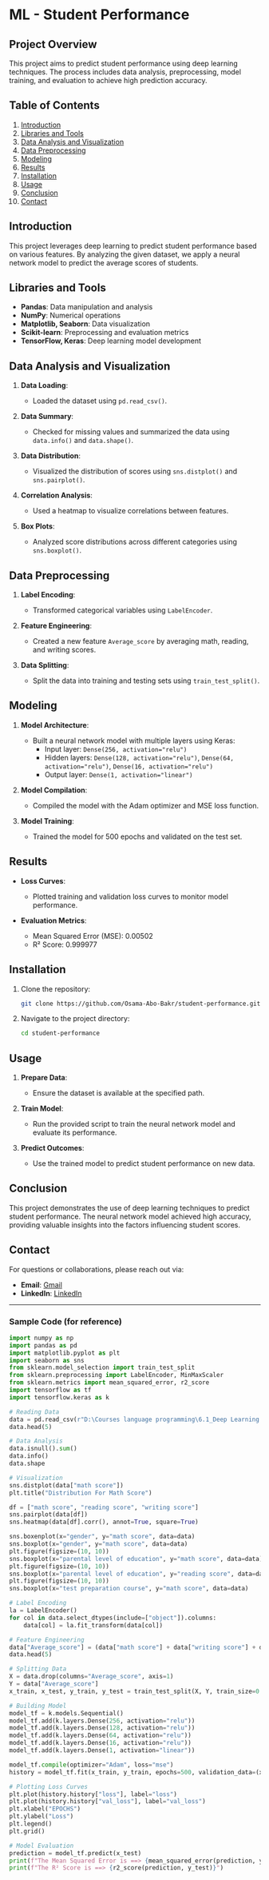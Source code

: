 # ML - Student Performance

## Project Overview

This project aims to predict student performance using deep learning techniques. The process includes data analysis, preprocessing, model training, and evaluation to achieve high prediction accuracy.

## Table of Contents

1. [Introduction](#introduction)
2. [Libraries and Tools](#libraries-and-tools)
3. [Data Analysis and Visualization](#data-analysis-and-visualization)
4. [Data Preprocessing](#data-preprocessing)
5. [Modeling](#modeling)
6. [Results](#results)
7. [Installation](#installation)
8. [Usage](#usage)
9. [Conclusion](#conclusion)
10. [Contact](#contact)

## Introduction

This project leverages deep learning to predict student performance based on various features. By analyzing the given dataset, we apply a neural network model to predict the average scores of students.

## Libraries and Tools

- **Pandas**: Data manipulation and analysis
- **NumPy**: Numerical operations
- **Matplotlib, Seaborn**: Data visualization
- **Scikit-learn**: Preprocessing and evaluation metrics
- **TensorFlow, Keras**: Deep learning model development

## Data Analysis and Visualization

1. **Data Loading**:
   - Loaded the dataset using `pd.read_csv()`.

2. **Data Summary**:
   - Checked for missing values and summarized the data using `data.info()` and `data.shape()`.

3. **Data Distribution**:
   - Visualized the distribution of scores using `sns.distplot()` and `sns.pairplot()`.

4. **Correlation Analysis**:
   - Used a heatmap to visualize correlations between features.

5. **Box Plots**:
   - Analyzed score distributions across different categories using `sns.boxplot()`.

## Data Preprocessing

1. **Label Encoding**:
   - Transformed categorical variables using `LabelEncoder`.

2. **Feature Engineering**:
   - Created a new feature `Average_score` by averaging math, reading, and writing scores.

3. **Data Splitting**:
   - Split the data into training and testing sets using `train_test_split()`.

## Modeling

1. **Model Architecture**:
   - Built a neural network model with multiple layers using Keras:
     - Input layer: `Dense(256, activation="relu")`
     - Hidden layers: `Dense(128, activation="relu")`, `Dense(64, activation="relu")`, `Dense(16, activation="relu")`
     - Output layer: `Dense(1, activation="linear")`

2. **Model Compilation**:
   - Compiled the model with the Adam optimizer and MSE loss function.

3. **Model Training**:
   - Trained the model for 500 epochs and validated on the test set.

## Results

- **Loss Curves**:
  - Plotted training and validation loss curves to monitor model performance.

- **Evaluation Metrics**:
  - Mean Squared Error (MSE): 0.00502
  - R² Score: 0.999977

## Installation

1. Clone the repository:
   ```bash
   git clone https://github.com/Osama-Abo-Bakr/student-performance.git
   ```

2. Navigate to the project directory:
   ```bash
   cd student-performance
   ```


## Usage

1. **Prepare Data**:
   - Ensure the dataset is available at the specified path.

2. **Train Model**:
   - Run the provided script to train the neural network model and evaluate its performance.

3. **Predict Outcomes**:
   - Use the trained model to predict student performance on new data.

## Conclusion

This project demonstrates the use of deep learning techniques to predict student performance. The neural network model achieved high accuracy, providing valuable insights into the factors influencing student scores.

## Contact

For questions or collaborations, please reach out via:

- **Email**: [Gmail](mailto:osamaoabobakr12@gmail.com)
- **LinkedIn**: [LinkedIn](https://linkedin.com/in/osama-abo-bakr-293614259/)

---

### Sample Code (for reference)

```python
import numpy as np
import pandas as pd
import matplotlib.pyplot as plt
import seaborn as sns
from sklearn.model_selection import train_test_split
from sklearn.preprocessing import LabelEncoder, MinMaxScaler
from sklearn.metrics import mean_squared_error, r2_score
import tensorflow as tf
import tensorflow.keras as k

# Reading Data
data = pd.read_csv(r"D:\Courses language programming\6.1_Deep Learning (Udemy)\PDF\CSV & IPNB\8 - StudentsPerformance(Project_2).csv")
data.head(5)

# Data Analysis
data.isnull().sum()
data.info()
data.shape

# Visualization
sns.distplot(data["math score"])
plt.title("Distribution For Math Score")

df = ["math score", "reading score", "writing score"]
sns.pairplot(data[df])
sns.heatmap(data[df].corr(), annot=True, square=True)

sns.boxenplot(x="gender", y="math score", data=data)
sns.boxplot(x="gender", y="math score", data=data)
plt.figure(figsize=(10, 10))
sns.boxplot(x="parental level of education", y="math score", data=data)
plt.figure(figsize=(10, 10))
sns.boxplot(x="parental level of education", y="reading score", data=data)
plt.figure(figsize=(10, 10))
sns.boxplot(x="test preparation course", y="math score", data=data)

# Label Encoding
la = LabelEncoder()
for col in data.select_dtypes(include=["object"]).columns:
    data[col] = la.fit_transform(data[col])

# Feature Engineering
data["Average_score"] = (data["math score"] + data["writing score"] + data["reading score"]) / 3
data.head(5)

# Splitting Data
X = data.drop(columns="Average_score", axis=1)
Y = data["Average_score"]
x_train, x_test, y_train, y_test = train_test_split(X, Y, train_size=0.7, random_state=42)

# Building Model
model_tf = k.models.Sequential()
model_tf.add(k.layers.Dense(256, activation="relu"))
model_tf.add(k.layers.Dense(128, activation="relu"))
model_tf.add(k.layers.Dense(64, activation="relu"))
model_tf.add(k.layers.Dense(16, activation="relu"))
model_tf.add(k.layers.Dense(1, activation="linear"))

model_tf.compile(optimizer="Adam", loss="mse")
history = model_tf.fit(x_train, y_train, epochs=500, validation_data=(x_test, y_test))

# Plotting Loss Curves
plt.plot(history.history["loss"], label="loss")
plt.plot(history.history["val_loss"], label="val_loss")
plt.xlabel("EPOCHS")
plt.ylabel("Loss")
plt.legend()
plt.grid()

# Model Evaluation
prediction = model_tf.predict(x_test)
print(f"The Mean Squared Error is ==> {mean_squared_error(prediction, y_test)}")
print(f"The R² Score is ==> {r2_score(prediction, y_test)}")
```

